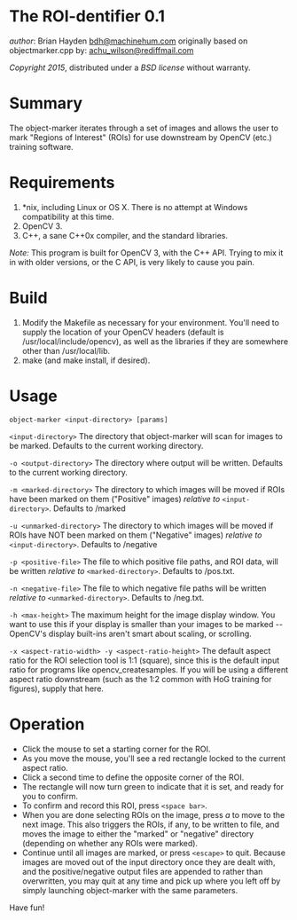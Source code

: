 # The ROI-dentifier 0.1

*author*: Brian Hayden <bdh@machinehum.com>
originally based on objectmarker.cpp by: achu_wilson@rediffmail.com

*Copyright 2015*, distributed under a *BSD license* without warranty. 

# Summary 
The object-marker iterates through a set of images and allows the user to mark 
"Regions of Interest" (ROIs) for use downstream by OpenCV (etc.) training software. 

# Requirements
1. *nix, including Linux or OS X. There is no attempt at Windows compatibility at this time.
2. OpenCV 3.
3. C++, a sane C++0x compiler, and the standard libraries. 

*Note:* This program is built for OpenCV 3, with the C++ API. Trying to mix it in with older versions,
or the C API, is very likely to cause you pain. 

# Build 
1. Modify the Makefile as necessary for your environment. You'll need to supply the location
   of your OpenCV headers (default is /usr/local/include/opencv), as well as the libraries if
   they are somewhere other than /usr/local/lib. 
2. make (and make install, if desired).

# Usage

`object-marker <input-directory> [params]`

`<input-directory>`
	The directory that object-marker will scan for images to be marked.
	Defaults to the current working directory.

`-o <output-directory>`
  The directory where output will be written. 
  Defaults to the current working directory.

`-m <marked-directory>`
	The directory to which images will be moved if ROIs have been marked
 	on them ("Positive" images) *relative to* `<input-directory>`.
	Defaults to <output-directory>/marked

`-u <unmarked-directory>`
  The directory to which images will be moved if ROIs have NOT been marked
  on them ("Negative" images) *relative to* `<input-directory>`.
  Defaults to <output-directory>/negative

`-p <positive-file>`
	The file to which positive file paths, and ROI data, will be written
  *relative to* `<marked-directory>`. 
	Defaults to <marked-directory>/pos.txt.

`-n <negative-file>`
	The file to which negative file paths will be written
  *relative to* `<unmarked-directory>`. 
	Defaults to <unmarked-directory>/neg.txt.

`-h <max-height>`
	The maximum height for the image display window. You want to use this if your 
	display is smaller than your images to be marked -- OpenCV's display built-ins
	aren't smart about scaling, or scrolling.

`-x <aspect-ratio-width> -y <aspect-ratio-height>`
	The default aspect ratio for the ROI selection tool is 1:1 (square), since this
	is the default input ratio for programs like opencv_createsamples. If you will
	be using a different aspect ratio downstream (such as the 1:2 common with HoG
	training for figures), supply that here. 

# Operation 
- Click the mouse to set a starting corner for the ROI. 
- As you move the mouse, you'll see a red rectangle locked to the current aspect ratio. 
- Click a second time to define the opposite corner of the ROI. 
- The rectangle will now turn green to indicate that it is set, and ready for you to 
  confirm. 
- To confirm and record this ROI, press `<space bar>`.
- When you are done selecting ROIs on the image, press *a* to move to the next image. 
  This also triggers the ROIs, if any, to be written to file, and moves the image to
  either the "marked" or "negative" directory (depending on whether any ROIs were
  marked). 
- Continue until all images are marked, or press `<escape>` to quit. Because images are
  moved out of the input directory once they are dealt with, and the positive/negative
  output files are appended to rather than overwritten, you may quit at any time and 
  pick up where you left off by simply launching object-marker with the same parameters.

Have fun!
